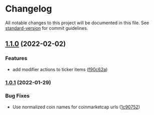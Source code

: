 # Changelog

All notable changes to this project will be documented in this file. See [standard-version](https://github.com/conventional-changelog/standard-version) for commit guidelines.

## [1.1.0](https://github.com/bskim45/alfred-coin-ticker/compare/1.0.1...1.1.0) (2022-02-02)


### Features

* add modifier actions to ticker items ([f90c62a](https://github.com/bskim45/alfred-coin-ticker/commit/f90c62ac97f586511e09c4decab148afb740ed74))

### [1.0.1](https://github.com/bskim45/alfred-coin-ticker/compare/1.0.0...1.0.1) (2022-01-29)


### Bug Fixes

* Use normalized coin names for coinmarketcap urls ([1c90752](https://github.com/bskim45/alfred-coin-ticker/commit/1c90752d64840ebd98f3bae26287d4699b872328))
